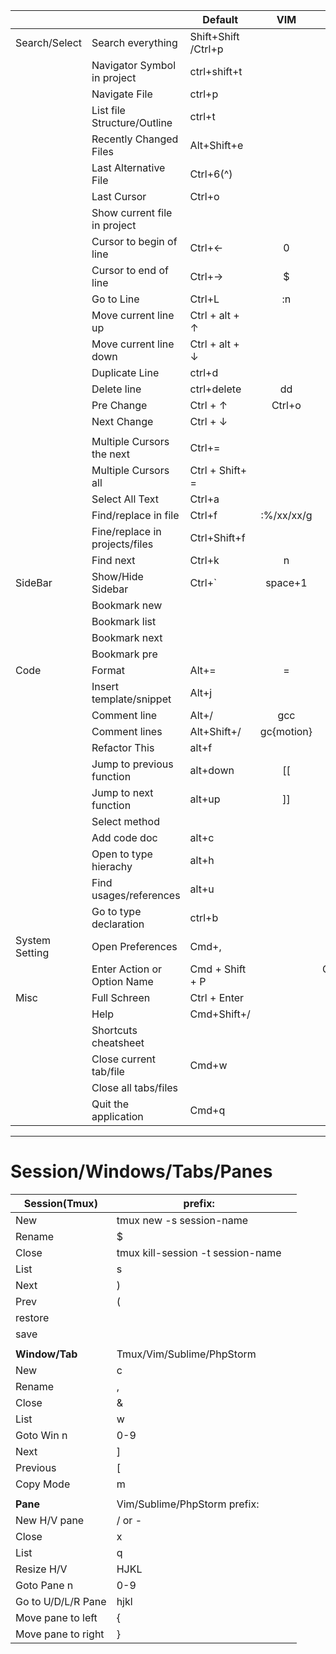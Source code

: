 |                |                                | Default             |     VIM    |     Sublime     | PhpStorm |
|----------------|--------------------------------|---------------------|:----------:|:---------------:|:--------:|
| Search/Select  | Search everything              | Shift+Shift /Ctrl+p |            |                 |          |
|                | Navigator Symbol in project    | ctrl+shift+t        |            |                 |          |
|                | Navigate File                  | ctrl+p              |            |                 |          |
|                | List file Structure/Outline    | ctrl+t              |            |                 |          |
|                | Recently Changed Files         | Alt+Shift+e         |            |                 |          |
|                | Last Alternative File          | Ctrl+6(^)           |            |                 |          |
|                | Last Cursor                    | Ctrl+o              |            |                 |          |
|                | Show current file in project   |                     |            |                 |          |
|                | Cursor to begin of line        | Ctrl+←              | 0          |                 |          |
|                | Cursor to end of line          | Ctrl+→              | $          |                 |          |
|                | Go to Line                     | Ctrl+L              | :n         |                 |          |
|                | Move current line up           | Ctrl + alt + ↑      |            |                 |          |
|                | Move current line down         | Ctrl + alt + ↓      |            |                 |          |
|                | Duplicate Line                 | ctrl+d              |            |                 |          |
|                | Delete line                    | ctrl+delete         | dd         |                 |          |
|                | Pre Change                     | Ctrl + ↑            |  Ctrl+o    |                 |          |
|                | Next Change                    | Ctrl + ↓            |            |                 |          |
|                |                                |                     |            |                 |          |
|                | Multiple Cursors the next      | Ctrl+=              |            |                 |          |
|                | Multiple Cursors all           | Ctrl + Shift+ =     |            |                 |          |
|                | Select All Text                | Ctrl+a              |            |                 |          |
|                | Find/replace in file           | Ctrl+f              | :%/xx/xx/g |                 |          |
|                | Fine/replace in projects/files | Ctrl+Shift+f        |            |                 |          |
|                | Find next                      | Ctrl+k              | n          |                 |          |
| SideBar        | Show/Hide Sidebar              | Ctrl+`              | space+1    |                 |          |
|                | Bookmark new                   |                     |            |                 |          |
|                | Bookmark list                  |                     |            |                 |          |
|                | Bookmark next                  |                     |            |                 |          |
|                | Bookmark pre                   |                     |            |                 |          |
| Code           | Format                         | Alt+=               | =          |                 |          |
|                | Insert template/snippet        | Alt+j               |            |                 |          |
|                | Comment line                   | Alt+/               | gcc        |                 |          |
|                | Comment lines                  | Alt+Shift+/         | gc{motion} |                 |          |
|                | Refactor This                  | alt+f               |            |                 |          |
|                | Jump to previous function      | alt+down            | [[         |                 |          |
|                | Jump to next function          | alt+up              | ]]         |                 |          |
|                | Select method                  |                     |            |                 |          |
|                | Add code doc                   | alt+c               |            |                 |          |
|                | Open to type hierachy          | alt+h               |            |                 |          |
|                | Find usages/references         | alt+u               |            |                 |          |
|                | Go to type declaration         | ctrl+b              |            |                 |          |
| System Setting | Open Preferences               | Cmd+,               |            | y               | y        |
|                | Enter Action or  Option Name   | Cmd + Shift + P     |            | Command Palette | y        |
| Misc           | Full Schreen                   | Ctrl + Enter        |            |                 |          |
|                | Help                           | Cmd+Shift+/         |            |                 |          |
|                | Shortcuts cheatsheet           |                     |            |                 |          |
|                | Close current tab/file         | Cmd+w               |            |                 |          |
|                | Close all tabs/files           |                     |            |                 |          |
|                | Quit the application           | Cmd+q               |            |                 |          |


---

Session/Windows/Tabs/Panes
==========================
| **Session(Tmux)**  | prefix: <c-b>                      |   |
|--------------------|------------------------------------|---|
|                New | tmux new -s session-name           |   |
|             Rename | <c-b>$                             |   |
|              Close | tmux kill-session -t session-name  |   |
|               List | <c-b>s                             |   |
|               Next | <c-b>)                             |   |
|               Prev | <c-b>(                             |   |
|           restore  | <c-b><c-r>                         |   |
|               save | <c-b><c-r>                         |   |
|                    |                                    |   |
| **Window/Tab**     | Tmux/Vim/Sublime/PhpStorm          |   |
|                New | <c-b>c                             |   |
|             Rename | <c-b>,                             |   |
|              Close | <c-b>&                             |   |
|               List | <c-b>w                             |   |
|         Goto Win n | <c-b>0-9                           |   |
|               Next | <c-b>]                             |   |
|           Previous | <c-b>[                             |   |
| Copy Mode          | <c-b>m                             |   |
|                    |                                    |   |
| **Pane**           |  Vim/Sublime/PhpStorm prefix:<c-v> |   |
|       New H/V pane | <c-v>/  or <c-v>-                  |   |
|              Close | <c-v>x                             |   |
|               List | <c-v>q                             |   |
|         Resize H/V | <c-v>HJKL                          |   |
|        Goto Pane n | <c-v>0-9                           |   |
| Go to U/D/L/R Pane | <c-v>hjkl                          |   |
| Move pane to left  | <c-v>{                             |   |
| Move pane to right | <c-v>}                             |   |
